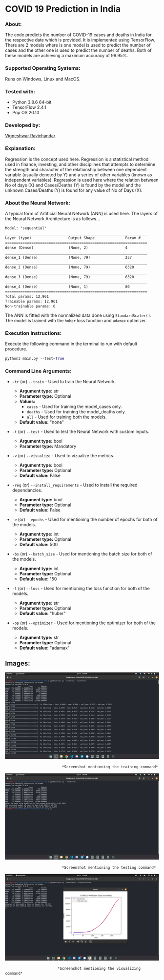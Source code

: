 # COVID 19 Prediction in India

### About:  
 The code predicts the number of COVID-19 cases and deaths in India for the respective date which is provided. It is implemented using TensorFlow. There are 2 models where is one model is used to predict the number of cases and the other one is used to predict the number of deaths. Both of these models are achieving a maximum accuracy of 99.95%. 

### Supported Operating Systems:  
 Runs on Windows, Linux and MacOS.

### Tested with:  
* Python 3.8.6 64-bit
* TensorFlow 2.4.1
* Pop OS 20.10

### Developed by:  
 [Vigneshwar Ravichandar](https://github.com/ToastCoder)

### Explanation: 
  Regression is the concept used here. Regression is a statistical method used in finance, investing, and other disciplines that attempts to determine the strength and character of the relationship between one dependent variable (usually denoted by Y) and a series of other variables (known as independent variables). Regression is used here where the relation between No of days (X) and Cases/Deaths (Y) is found by the model and the unknown Cases/Deaths (Y) is found for any value of No of Days (X). 

### About the Neural Network: 
  A typical form of Artificial Neural Network (ANN) is used here. The layers of the Neural Network Architecture is as follows... 
```
Model: "sequential"
_________________________________________________________________
Layer (type)                 Output Shape              Param #   
=================================================================
dense (Dense)                (None, 2)                 4         
_________________________________________________________________
dense_1 (Dense)              (None, 79)                237       
_________________________________________________________________
dense_2 (Dense)              (None, 79)                6320      
_________________________________________________________________
dense_3 (Dense)              (None, 79)                6320      
_________________________________________________________________
dense_4 (Dense)              (None, 1)                 80        
=================================================================
Total params: 12,961
Trainable params: 12,961
Non-trainable params: 0
``` 
The ANN is fitted with the normalized data done using `StandardScaler()`. The model is trained with the `huber` loss function and `adamax` optimizer. 

### Execution Instructions:  
 Execute the following command in the terminal to run with default procedure.

```python
python3 main.py --test=True
```

### Command Line Arguments:

* `-tr` (or) `--train` - Used to train the Neural Network.  
  * **Argument type:** str  
  * **Parameter type:** Optional  
  * **Values:**  
    * `cases` - Used for training the model_cases only.
    * `deaths` - Used for training the model_deaths only.
    * `all` - Used for training both the models.
  * **Default value:** "none"

* `-t` (or) `--test` - Used to test the Neural Network with custom inputs.
  * **Argument type:** bool  
  * **Parameter type:** Mandatory 
  
* `-v` (or) `--visualize` - Used to vizualize the metrics.
  * **Argument type:** bool  
  * **Parameter type:** Optional
  * **Default value:** False
  
* `-req` (or) `--install_requirements` - Used to install the required dependancies.
  * **Argument type:** bool  
  * **Parameter type:** Optional
  * **Default value:** False

* `-e` (or) `--epochs` - Used for mentioning the number of epochs for both of the models.
  * **Argument type:** int
  * **Parameter type:** Optional
  * **Default value:** 500

* `-bs` (or) `--batch_size` - Used for mentioning the batch size for both of the models.
  * **Argument type:** int
  * **Parameter type:** Optional
  * **Default value:** 150

* `-l` (or) `--loss` - Used for mentioning the loss function for both of the models.
  * **Argument type:** str
  * **Parameter type:** Optional
  * **Default value:** "huber"

* `-op` (or) `--optimizer` - Used for mentioning the optimizer for both of the models.
  * **Argument type:** str
  * **Parameter type:** Optional
  * **Default value:** "adamax"

## Images:

![img1](https://github.com/ToastCoder/COVID-19-Prediction-in-India/blob/master/images/img1.png)

                              *Screenshot mentioning the training command* 

![img2](https://github.com/ToastCoder/COVID-19-Prediction-in-India/blob/master/images/img2.png)

                              *Screenshot mentioning the testing command*  

![img3](https://github.com/ToastCoder/COVID-19-Prediction-in-India/blob/master/images/img3.png)

                            *Screenshot mentioning the visualizing command*  


